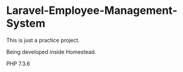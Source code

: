 # Laravel-Employee-Management-System

This is just a practice project. 

Being developed inside Homestead.

PHP 7.3.6

